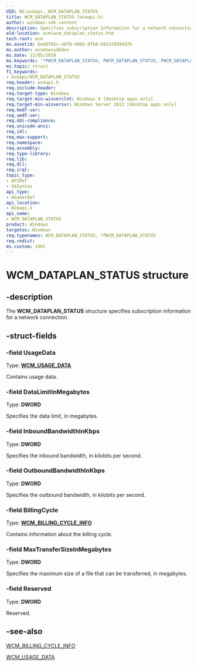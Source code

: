 ```yaml
---
UID: NS:wcmapi._WCM_DATAPLAN_STATUS
title: WCM_DATAPLAN_STATUS (wcmapi.h)
author: windows-sdk-content
description: Specifies subscription information for a network connection.
old-location: wcm\wcm_dataplan_status.htm
tech.root: wcm
ms.assetid: 6ed0f05c-a9f8-49bb-9fb0-b91af8594d76
ms.author: windowssdkdev
ms.date: 12/05/2018
ms.keywords: '*PWCM_DATAPLAN_STATUS, PWCM_DATAPLAN_STATUS, PWCM_DATAPLAN_STATUS structure pointer [Windows Connection Manager], WCM_DATAPLAN_STATUS, WCM_DATAPLAN_STATUS structure [Windows Connection Manager], wcm.wcm_dataplan_status, wcmapi/PWCM_DATAPLAN_STATUS, wcmapi/WCM_DATAPLAN_STATUS'
ms.topic: struct
f1_keywords:
- wcmapi/WCM_DATAPLAN_STATUS
req.header: wcmapi.h
req.include-header: 
req.target-type: Windows
req.target-min-winverclnt: Windows 8 [desktop apps only]
req.target-min-winversvr: Windows Server 2012 [desktop apps only]
req.kmdf-ver: 
req.umdf-ver: 
req.ddi-compliance: 
req.unicode-ansi: 
req.idl: 
req.max-support: 
req.namespace: 
req.assembly: 
req.type-library: 
req.lib: 
req.dll: 
req.irql: 
topic_type:
- APIRef
- kbSyntax
api_type:
- HeaderDef
api_location:
- Wcmapi.h
api_name:
- WCM_DATAPLAN_STATUS
product: Windows
targetos: Windows
req.typenames: WCM_DATAPLAN_STATUS, *PWCM_DATAPLAN_STATUS
req.redist: 
ms.custom: 19H1
---
```


# WCM_DATAPLAN_STATUS structure


## -description


The <b>WCM_DATAPLAN_STATUS</b> structure specifies subscription information for a network connection.


## -struct-fields




### -field UsageData

Type: <b><a href="https://docs.microsoft.com/windows/desktop/api/wcmapi/ns-wcmapi-wcm_usage_data">WCM_USAGE_DATA</a></b>

Contains usage data.


### -field DataLimitInMegabytes

Type: <b>DWORD</b>

Specifies the data limit, in megabytes.


### -field InboundBandwidthInKbps

Type: <b>DWORD</b>

Specifies the inbound bandwidth, in kilobits per second.


### -field OutboundBandwidthInKbps

Type: <b>DWORD</b>

Specifies the outbound bandwidth, in kilobits per second.


### -field BillingCycle

Type: <b><a href="https://docs.microsoft.com/windows/desktop/api/wcmapi/ns-wcmapi-wcm_billing_cycle_info">WCM_BILLING_CYCLE_INFO</a></b>

Contains information about the billing cycle.


### -field MaxTransferSizeInMegabytes

Type: <b>DWORD</b>

Specifies the maximum size of a file that can be transferred, in megabytes.


### -field Reserved

Type: <b>DWORD</b>

Reserved.


## -see-also




<a href="https://docs.microsoft.com/windows/desktop/api/wcmapi/ns-wcmapi-wcm_billing_cycle_info">WCM_BILLING_CYCLE_INFO</a>



<a href="https://docs.microsoft.com/windows/desktop/api/wcmapi/ns-wcmapi-wcm_usage_data">WCM_USAGE_DATA</a>
 

 

